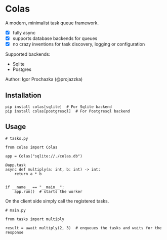 # Colas

A modern, minimalist task queue framework.

  - [x] fully async
  - [x] supports database backends for queues
  - [x] no crazy inventions for task discovery, logging or configuration

Supported backends:
  - Sqlite
  - Postgres

Author: Igor Prochazka (@projazzka)

## Installation

```
pip install colas[sqlite]  # For Sqlite backend
pip install colas[postgresql]  # For Postgresql backend
```

## Usage

```
# tasks.py

from colas import Colas

app = Colas("sqlite://./colas.db")

@app.task
async def multiply(a: int, b: int) -> int:
    return a * b


if __name__ == "__main__":
    app.run()  # starts the worker
```

On the client side simply call the registered tasks.
```
# main.py

from tasks import multiply

result = await multiply(2, 3)  # enqueues the tasks and waits for the response
```
